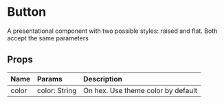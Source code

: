 # Button

A presentational component with two possible styles: raised and flat. Both accept the same parameters

## Props

| Name  | Params        | Description                        |
| :---- | :------------ | :--------------------------------- |
| color | color: String | On hex. Use theme color by default |
